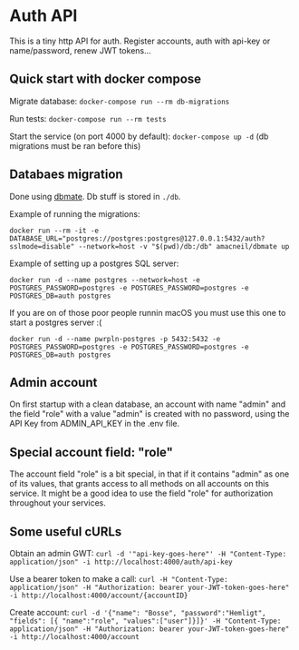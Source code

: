 # Auth API

This is a tiny http API for auth. Register accounts, auth with api-key or name/password, renew JWT tokens...

## Quick start with docker compose

Migrate database: `docker-compose run --rm db-migrations`

Run tests: `docker-compose run --rm tests`

Start the service (on port 4000 by default): `docker-compose up -d` (db migrations must be ran before this)

## Databaes migration

Done using [dbmate](https://github.com/amacneil/dbmate). Db stuff is stored in `./db`.

Example of running the migrations:

`docker run --rm -it -e DATABASE_URL="postgres://postgres:postgres@127.0.0.1:5432/auth?sslmode=disable" --network=host -v "$(pwd)/db:/db" amacneil/dbmate up`

Example of setting up a postgres SQL server:

`docker run -d --name postgres --network=host -e POSTGRES_PASSWORD=postgres -e POSTGRES_PASSWORD=postgres -e POSTGRES_DB=auth postgres`

If you are on of those poor people runnin macOS you must use this one to start a postgres server :(

`docker run -d --name pwrpln-postgres -p 5432:5432 -e POSTGRES_PASSWORD=postgres -e POSTGRES_PASSWORD=postgres -e POSTGRES_DB=auth postgres`

## Admin account

On first startup with a clean database, an account with name "admin" and the field "role" with a value "admin" is created with no password, using the API Key from ADMIN_API_KEY in the .env file.

## Special account field: "role"

The account field "role" is a bit special, in that if it contains "admin" as one of its values, that grants access to all methods on all accounts on this service. It might be a good idea to use the field "role" for authorization throughout your services.

## Some useful cURLs

Obtain an admin GWT: `curl -d '"api-key-goes-here"' -H "Content-Type: application/json" -i http://localhost:4000/auth/api-key`

Use a bearer token to make a call: `curl -H "Content-Type: application/json" -H "Authorization: bearer your-JWT-token-goes-here" -i http://localhost:4000/account/{accountID}`

Create account: `curl -d '{"name": "Bosse", "password":"Hemligt", "fields": [{ "name":"role", "values":["user"]}]}' -H "Content-Type: application/json" -H "Authorization: bearer your-JWT-token-goes-here" -i http://localhost:4000/account`
